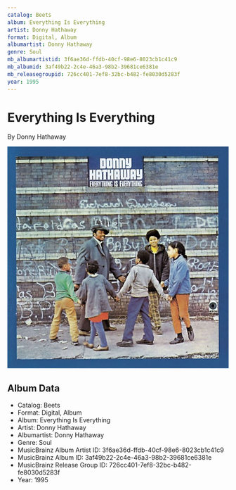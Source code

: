 ```yaml
---
catalog: Beets
album: Everything Is Everything
artist: Donny Hathaway
format: Digital, Album
albumartist: Donny Hathaway
genre: Soul
mb_albumartistid: 3f6ae36d-ffdb-40cf-98e6-8023cb1c41c9
mb_albumid: 3af49b22-2c4e-46a3-98b2-39681ce6381e
mb_releasegroupid: 726cc401-7ef8-32bc-b482-fe8030d5283f
year: 1995
---
```


# Everything Is Everything

By Donny Hathaway

![](../../assets/beetscovers/Donny_Hathaway-Everything_Is_Everything.jpg)

## Album Data

- Catalog: Beets
- Format: Digital, Album
- Album: Everything Is Everything
- Artist: Donny Hathaway
- Albumartist: Donny Hathaway
- Genre: Soul
- MusicBrainz Album Artist ID: 3f6ae36d-ffdb-40cf-98e6-8023cb1c41c9
- MusicBrainz Album ID: 3af49b22-2c4e-46a3-98b2-39681ce6381e
- MusicBrainz Release Group ID: 726cc401-7ef8-32bc-b482-fe8030d5283f
- Year: 1995

